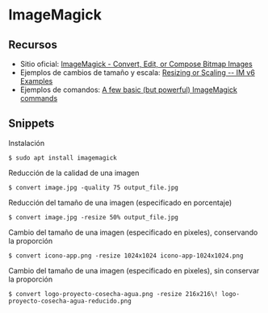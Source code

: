 # ImageMagick

## Recursos
* Sitio oficial: [ImageMagick - Convert, Edit, or Compose Bitmap Images](https://imagemagick.org/)
* Ejemplos de cambios de tamaño y escala: [Resizing or Scaling -- IM v6 Examples](http://www.imagemagick.org/Usage/resize/)
* Ejemplos de comandos: [A few basic (but powerful) ImageMagick commands](https://medium.com/@contactsunny/a-few-basic-but-powerful-imagemagick-commands-b5809b0a1076)

## Snippets
Instalación
```terminal
$ sudo apt install imagemagick
```

Reducción de la calidad de una imagen
```terminal
$ convert image.jpg -quality 75 output_file.jpg
```

Reducción del tamaño de una imagen (especificado en porcentaje)
```terminal
$ convert image.jpg -resize 50% output_file.jpg
```

Cambio del tamaño de una imagen (especificado en pixeles), conservando la proporción
```terminal
$ convert icono-app.png -resize 1024x1024 icono-app-1024x1024.png
```

Cambio del tamaño de una imagen (especificado en pixeles), sin conservar la proporción
```terminal
$ convert logo-proyecto-cosecha-agua.png -resize 216x216\! logo-proyecto-cosecha-agua-reducido.png
```
